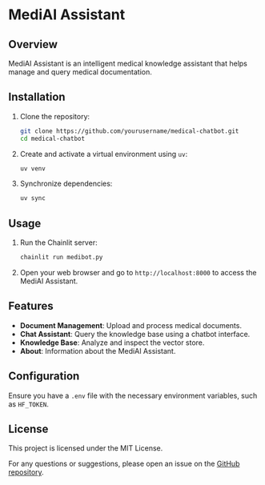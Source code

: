 # MediAI Assistant

## Overview
MediAI Assistant is an intelligent medical knowledge assistant that helps manage and query medical documentation.

## Installation

1. Clone the repository:
    ```sh
    git clone https://github.com/yourusername/medical-chatbot.git
    cd medical-chatbot
    ```

2. Create and activate a virtual environment using `uv`:
    ```sh
    uv venv
    ```

3. Synchronize dependencies:
    ```sh
    uv sync
    ```

## Usage

1. Run the Chainlit server:
    ```sh
    chainlit run medibot.py
    ```

2. Open your web browser and go to `http://localhost:8000` to access the MediAI Assistant.

## Features

- **Document Management**: Upload and process medical documents.
- **Chat Assistant**: Query the knowledge base using a chatbot interface.
- **Knowledge Base**: Analyze and inspect the vector store.
- **About**: Information about the MediAI Assistant.

## Configuration

Ensure you have a `.env` file with the necessary environment variables, such as `HF_TOKEN`.

## License

This project is licensed under the MIT License.

For any questions or suggestions, please open an issue on the [GitHub repository](https://github.com/Ayesha0300/medical-chatbot).

